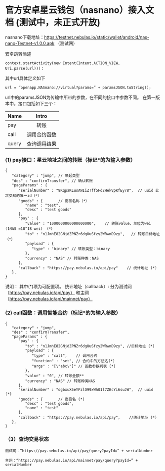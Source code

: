 # 官方安卓星云钱包（nasnano）接入文档 (测试中，未正式开放)

 nasnano下载地址：https://testnet.nebulas.io/static/wallet/android/nas-nano-Testnet-v1.0.0.apk （测试网） 

安卓跳转简述
```
context.startActivity(new Intent(Intent.ACTION_VIEW, Uri.parse(url)))；
```

其中url具体定义如下
```
url = “openapp.NASnano://virtual?params=” + paramsJSON.toString();
```

url中的paramsJSON为传输中所带的参数，在不同的接口中参数不同。
在第一版本中，接口包括如下三个：


| Name        | Intro           | 
| ---------- |:-------------:|
| pay     | 转账 |
| call    | 调用合约函数      |
| query | 查询调用结果     |



### (1) pay接口：星云地址之间的转账（标记*的为输入参数）

```
{
   "category" : "jump", // 唤起类型
   "des" : "confirmTransfer", // 确认转账
   "pageParams" : {
      "serialNumber" : "9KqpaKLusAWIiZTff5Fd2HekVpKfEy78",  // uuid 此次交易的唯一id（*）
      "goods" : {       // 商品名称（*）
         "name" : "test",         
         "desc" : "test goods"
      },
      "pay" : {
         "value" : "1000000000000000000",    // 转账value，单位为wei (1NAS =10^18 wei) （*）
         "to" : "n1JmhE82GNjdZPNZr6dgUuSfzy2WRwmD9zy",   // 转账目标地址 （*）
         "payload" : {
            "type" : "binary" // 转账类型：binary
         },
         "currency" : "NAS" // 转账种类：NAS
      },
      "callback" : "https://pay.nebulas.io/api/pay"    // 统计地址 (*)
   },
}
```

说明：
其中(*)项为可配置项。
统计地址（callback）:
分为测试网（https://pay.nebulas.io/api/pay）
和主网（https://pay.nebulas.io/api/mainnet/pay）


### (2) call函数：调用智能合约（标记*的为输入参数）
```
{
   "category" : "jump",
   "des" : "confirmTransfer",
   "pageParams" : {
      "pay" : {
         "to" : "n1JmhE82GNjdZPNZr6dgUuSfzy2WRwmD9zy", //目标地址 (*)
         "payload" : {
            "type" : "call",    // 调用合约
            "function" : "set",	// 合约中的方法名(*)
            "args" : "[\"abc\"]" // 函数参数列表 (*)
         },
         "value" : "0",	// 转账金额**
         "currency" : "NAS" // 转账种类NAS
      },
      "serialNumber" : "ogbxuX5eYPzlO99xWh01l7ZBcYi6suJW",	// uuid (*)
      "goods" : {		// 商品名 (*)
         "desc" : "test goods",
         "name" : "test"
      },
      "callback" : "https://pay.nebulas.io/api/pay",	//统计地址 (*)
   },
}
```

### （3）查询交易状态

```
测试网：“https://pay.nebulas.io/api/pay/query?payId=” + serialNumber

主网：“https://pay.nebulas.io/api/mainnet/pay/query?payId=” +  serialNumber
```
